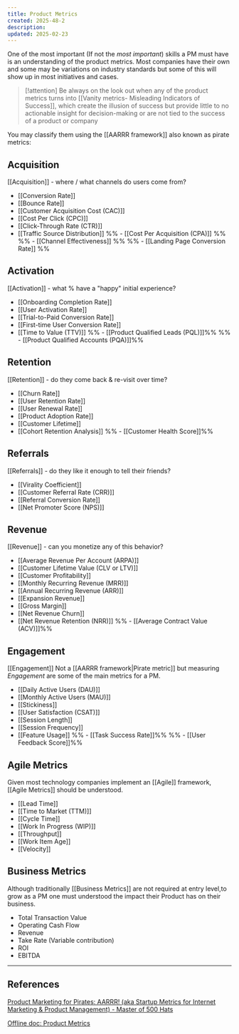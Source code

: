 ```yaml
---
title: Product Metrics
created: 2025-48-2
description: 
updated: 2025-02-23
---
```


One of the most important (If not the *most important*) skills a PM must have is an understanding of the product metrics. Most companies have their own and some may be variations on industry standards but some of this will show up in most initiatives and cases.

>[!attention]
> Be always on the look out when any of the product metrics turns into [[Vanity metrics- Misleading Indicators of Success]], which create the illusion of success but provide little to no actionable insight for decision-making or are not tied to the success of a product or company

You may classify them using the [[AARRR framework]] also known as pirate metrics:

## Acquisition
[[Acquisition]] - where / what channels do users come from?
- [[Conversion Rate]]
- [[Bounce Rate]]
- [[Customer Acquisition Cost (CAC)]]
- [[Cost Per Click (CPC)]]
- [[Click-Through Rate (CTR)]]
- [[Traffic Source Distribution]]
%% - [[Cost Per Acquisition (CPA)]] %%
%% - [[Channel Effectiveness]] %%
%% - [[Landing Page Conversion Rate]] %% 

## Activation
[[Activation]] - what % have a "happy" initial experience?
- [[Onboarding Completion Rate]]
- [[User Activation Rate]]
- [[Trial-to-Paid Conversion Rate]]
- [[First-time User Conversion Rate]]
- [[Time to Value (TTV)]]
%% - [[Product Qualified Leads (PQL)]]%% 
%% - [[Product Qualified Accounts (PQA)]]%% 

## Retention
[[Retention]] - do they come back & re-visit over time?
- [[Churn Rate]]
- [[User Retention Rate]]
- [[User Renewal Rate]]
- [[Product Adoption Rate]]
- [[Customer Lifetime]]
- [[Cohort Retention Analysis]]
%% - [[Customer Health Score]]%% 

## Referrals
[[Referrals]] - do they like it enough to tell their friends?
- [[Virality Coefficient]]
- [[Customer Referral Rate (CRR)]]
- [[Referral Conversion Rate]]
- [[Net Promoter Score (NPS)]]

## Revenue
[[Revenue]] - can you monetize any of this behavior?
- [[Average Revenue Per Account (ARPA)]]
- [[Customer Lifetime Value (CLV or LTV)]]
- [[Customer Profitability]]
- [[Monthly Recurring Revenue (MRR)]]
- [[Annual Recurring Revenue (ARR)]]
- [[Expansion Revenue]] 
- [[Gross Margin]]
- [[Net Revenue Churn]]
- [[Net Revenue Retention (NRR)]]
%% - [[Average Contract Value (ACV)]]%% 

## Engagement
[[Engagement]]
Not a [[AARRR framework|Pirate metric]] but measuring *Engagement* are some of the main metrics for a PM.
- [[Daily Active Users (DAU)]]
- [[Monthly Active Users (MAU)]]
- [[Stickiness]]
- [[User Satisfaction (CSAT)]]
- [[Session Length]]
- [[Session Frequency]]
- [[Feature Usage]]
%% - [[Task Success Rate]]%% 
%% - [[User Feedback Score]]%% 

## Agile Metrics
Given most technology companies implement an [[Agile]] framework, [[Agile Metrics]] should be understood.
- [[Lead Time]]
- [[Time to Market (TTM)]]
- [[Cycle Time]]
- [[Work In Progress (WIP)]]
- [[Throughput]]
- [[Work Item Age]]
- [[Velocity]]

## Business Metrics
Although traditionally [[Business Metrics]] are not required at entry level,to grow as a PM one must understood the impact their Product has on their business.
- Total Transaction Value 
- Operating Cash Flow
- Revenue
- Take Rate (Variable contribution)
- ROI
- EBITDA


---
## References
[Product Marketing for Pirates: AARRR! (aka Startup Metrics for Internet Marketing & Product Management) - Master of 500 Hats](https://500hats.typepad.com/500blogs/2007/06/internet-market.html)

[Offline doc: Product Metrics](bear://x-callback-url/open-note?id=336DD551-F319-4625-A73B-17AF7B418F41)